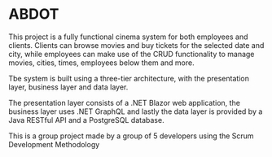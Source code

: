 # ABDOT

This project is a fully functional cinema system for both employees and clients. Clients can browse movies and buy tickets for the selected date and city, while employees can make use of the CRUD functionality to manage movies, cities, times, employees below them and more.

Tbe system is built using a three-tier architecture, with the presentation layer, business layer and data layer.

The presentation layer consists of a .NET Blazor web application, the business layer uses .NET GraphQL and lastly the data layer is provided by a Java RESTful API and a PostgreSQL database.

This is a group project made by a group of 5 developers using the Scrum Development Methodology
